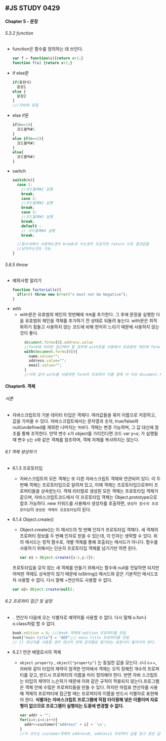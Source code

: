 #JS STUDY 0429
----
#### Chapter 5 - 문장
###### 5.3.2 function
* function은 함수를 정의하는 데 쓰인다.
  ```js
  var f = function(x){return x+1;}
  function f(x) {return x+1;}
  ```
* if else문
  ```js
  if(표현식)
    문장1
  else {
    문장2
  }
  ///자바와 동일
  ```
* else if문
  ```js
  if(n==1){
    코드블럭#1
  }
  else if(n==2){
    코드블럭#2
  }
  else{
    코드블럭#3
  }
  ```
* switch
  ```js
  switch(n){
    case 1:
      //코드블록#1 실행
      break;
      case 2:
      //코드블록#2 실행
      break;
      case 3:
      //코드블록#3 실행
      break;
      default :
      // 코드블록#4 실행
      break;

    //함수내에서 사용하는경우 break로 쓰는경우 도있지만 return 으로 결과값을
    //넘겨주는것도 가능
  }
  ```

###### 5.6.5 throw
* 예외사항 알리기
  ```js
  function factorial(x){
    if(x<0) throw new Error("x must not be begative");
  }
  ```
* with
  * with문은 유효범위 체인의 첫번쨰에 `객체`를 추가한다. 그 후에 문장을 실행한 다음 유효범위 체인을 객체를 추가하기 전 상태로 되돌려 놓는다.
    with문은 최적화하기 힘들고 사용하지 않는 코드에 비해 현저히 느리기 때문에 사용하지 않는 것이 좋다.
    ```js
      document.forms[0].address.value
      //form에 여러번 접근해야 할 경우에 with문을 사용해서 유효범위 체인에 form 객체를 추가할 수 있다.
      with(document.forms[0]){
        name.value="";
        address.value="";
        email.value="";
      }
      //이와 같이 with를 사용하면 form의 프로퍼티 이름 앞에 더 이상 document.form[0]을 붙이지 않아도 된다,.
      ```
#### Chapter6. 객체
###### 서론
* 자바스크립트의 기본 데이터 타입은 객체다. 여러값들을 묶어 이름으로 저장하고, 값을 가져올 수 있다.
자바스크립트에서는 문자열과 숫자, true/false와 null/undefined를 제외한 나머지는 `객체`다.
객체는 변경 가능하며, 그 값 대신에 참조를 통해 조작한다. 만약 변수 x가 object를 가리킨다면 코드 var y=x; 가 실행될 때 변수 y는 x와 같은 객체를 참조하며,
객체 자체를 복사하지는 않는다.


###### 6.1 객체 생성하기
* 6.1.3 프로토타입

  * 자바스크립트의 모든 객체는 또 다른 자바스크립트 객체와 연관되어 있다.
이 두 번째 객체는 프로토타입으로 알려져 있고, 이때 객체는 프로토타입으로부터 프로퍼티들을 상속받는다.
객체 리터럴로 생성된 모든 객체는 프로토타입 객체가 같으며, 자바스크립트코드에서 이 프로토타입 객체는 Object.prototype으로 참조 가능하다.
new 키워드를 사용해서 생성자를 호출하면, `생성자 함수의 프로토타입`이 `생성된 객체의 프로토타입`이 된다.

* 6.1.4 Object.create()

  * Object.create()는 이 메서드의 첫 번째 인자가 프로토타입 객체다. 새 객체의 프로퍼티 정보를 두 번째 인자로 받을 수 있는데, 이 인자는 생략할 수 있다.
위의 메서드는 정적 함수로, 개별 객체를 통해 호출되는 메서드가 아니다.
함수를 사용하기 위해서는 단순히 프로토타입 객체를 넘기기만 하면 된다.

    ```js
    var o1 = Object.create({x:1,y:2});
    ```

  프로토타입을 갖지 않는 새 객체를 만들기 위해서는 함수에 null을 전달하면 되지만 어떠한 객체도 상속받지 않기 때문에 toString() 메서드와 같은
  기본적인 메서드조차 사용할 수 없다. 다시 말해 +연산자도 사용할 수 없다.
    ```js
    var o2= Object.create(null);
    ```


###### 6.2 프로퍼티 접근 및 설정
* `.` 연산자 다음에 오는 식별자로 예약어를 사용할 수 없다. 다시 말해 o.for나 o.class처럼 할 수 없다.
  ```js
  book.edition = 6; ///book 객체에 edition 프로퍼티를 만듬
  book["main title"] = "ADF";// main title 프로퍼티를 만듬
  // [] 연산자를 사용할 경우 연산자 안에 문자열로 평가되는 표현식이 들어가야 한다.
  ```

* 6.2.1 연관 배열로서의 객체

  * `object.property` , `object["property"]` 는 동일한 값을 갖는다.
  c나 c++, 자바와 같이 타입의 제약이 엄격한 언어에서 객체는 오직 정해진 개수의 프로퍼티를 갖고, 반드시 프로퍼티의 이름을 미리 정의해야 한다.
  반면 자바 스크립트는 타입의 제약이 느슨하기 때문에 이와 같은 규칙이 적용되지 않는다.프로그램은 객체 안에 수많은 프로퍼티들을 만들 수 있다.
  하지만 마침표 연산자를 사용해 객체의 프로퍼티에 접근할 때는 프로퍼티의 이름을 반드시 식별자로 표현해야 한다.
  **식별자는 자바스크립트 프로그램에 직접 타이핑해 넣은 이름이며 자료형이 없으므로 프로그램이 실행되는 도중에 변경할 수 없다.**
    ```js
    var addr = "";
    for(i=0;i<4;i++){
      addr+=customer["address" + i] + `\n`;
    }
    //이 코드는 customer객체의 address0, address1 프로퍼티 값을 읽고 읽은 값을 addr변수에 차례대로 이어 붙인다.
    ```
